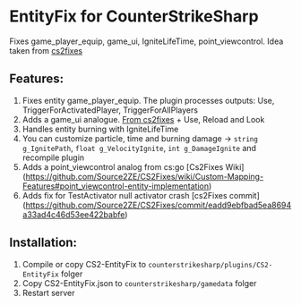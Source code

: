 # EntityFix for CounterStrikeSharp
Fixes game_player_equip, game_ui, IgniteLifeTime, point_viewcontrol. Idea taken from [cs2fixes](https://github.com/Source2ZE/CS2Fixes)

## Features:
1. Fixes entity game_player_equip. The plugin processes outputs: Use, TriggerForActivatedPlayer, TriggerForAllPlayers
2. Adds a game_ui analogue. [From cs2fixes](https://github.com/Source2ZE/CS2Fixes/pull/216) + Use, Reload and Look
3. Handles entity burning with IgniteLifeTime
4. You can customize particle, time and burning damage -> `string g_IgnitePath`, `float g_VelocityIgnite`, `int g_DamageIgnite` and recompile plugin
5. Adds a point_viewcontrol analog from cs:go [Cs2Fixes Wiki] (https://github.com/Source2ZE/CS2Fixes/wiki/Custom-Mapping-Features#point_viewcontrol-entity-implementation)
6. Adds fix for TestActivator null activator crash [cs2Fixes commit] (https://github.com/Source2ZE/CS2Fixes/commit/eadd9ebfbad5ea8694a33ad4c46d53ee422babfe)

## Installation:
1. Compile or copy CS2-EntityFix to `counterstrikesharp/plugins/CS2-EntityFix` folger
2. Copy CS2-EntityFix.json to `counterstrikesharp/gamedata` folger
3. Restart server